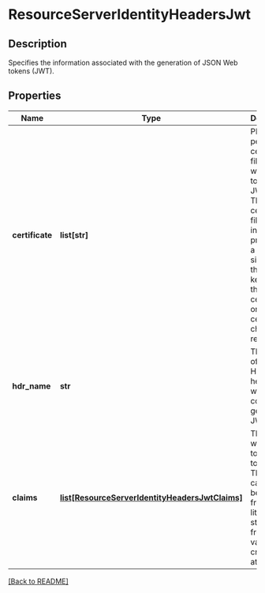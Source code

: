 # ResourceServerIdentityHeadersJwt

## Description

Specifies the information associated with the generation of JSON Web tokens (JWT).


## Properties

Name | Type | Description | Notes
------------ | ------------- | ------------- | -------------
**certificate** | **list[str]** | PEM based personal certificate files which will be used to sign the JWT.  These certificate files should include the private key, a certificate signed with the private key, and the signer certificate or signer certificate chain (if required).  | [optional] 
**hdr_name** | **str** | The name of the HTTP header which will contain the generated JWT.  | [optional] [default to 'jwt']
**claims** | [**list[ResourceServerIdentityHeadersJwtClaims]**](ResourceServerIdentityHeadersJwtClaims.md) | The claims which are to be added to the JWT.  The claim can either be obtained from a literal string, or from the value of a credential attribute.  | [optional] 

[[Back to README]](../README.md)



